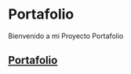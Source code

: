 # Portafolio 
Bienvenido a mi Proyecto Portafolio
## [Portafolio](https://github.com/marceloboyano/portafolio)